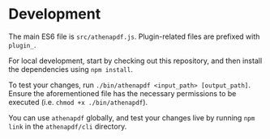 # Development

The main ES6 file is `src/athenapdf.js`. Plugin-related files are prefixed with `plugin_`.

For local development, start by checking out this repository, and then install the dependencies using `npm install`.

To test your changes, run `./bin/athenapdf <input_path> [output_path]`. Ensure the aforementioned file has the necessary permissions to be executed (i.e. `chmod +x ./bin/athenapdf`).

You can use `athenapdf` globally, and test your changes live by running `npm link` in the `athenapdf/cli` directory.
